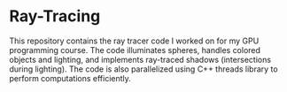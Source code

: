 # Ray-Tracing
This repository contains the ray tracer code I worked on for my GPU programming course. The code illuminates spheres, handles colored objects and lighting, and implements ray-traced shadows (intersections during lighting). 
The code is also parallelized using C++ threads library to perform computations efficiently. 
